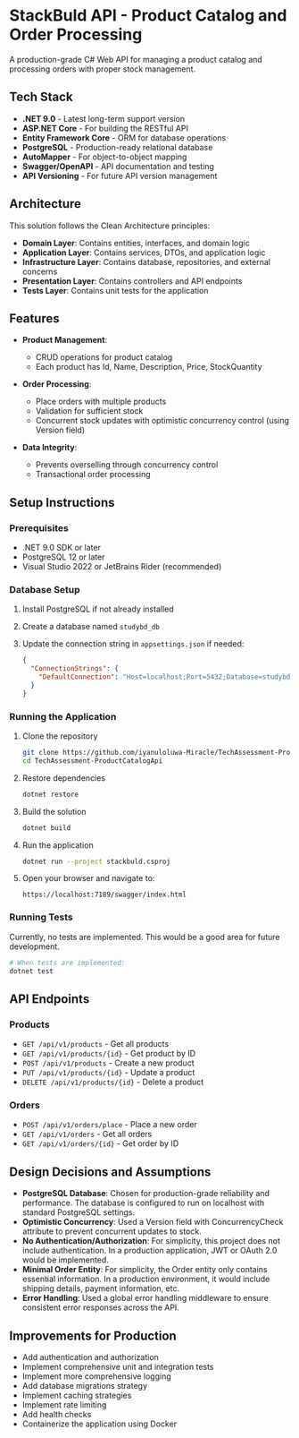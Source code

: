 # StackBuld API - Product Catalog and Order Processing

A production-grade C# Web API for managing a product catalog and processing orders with proper stock management.

## Tech Stack

- **.NET 9.0** - Latest long-term support version
- **ASP.NET Core** - For building the RESTful API
- **Entity Framework Core** - ORM for database operations
- **PostgreSQL** - Production-ready relational database
- **AutoMapper** - For object-to-object mapping
- **Swagger/OpenAPI** - API documentation and testing
- **API Versioning** - For future API version management

## Architecture

This solution follows the Clean Architecture principles:

- **Domain Layer**: Contains entities, interfaces, and domain logic
- **Application Layer**: Contains services, DTOs, and application logic
- **Infrastructure Layer**: Contains database, repositories, and external concerns
- **Presentation Layer**: Contains controllers and API endpoints
- **Tests Layer**: Contains unit tests for the application

## Features

- **Product Management**:
  - CRUD operations for product catalog
  - Each product has Id, Name, Description, Price, StockQuantity

- **Order Processing**:
  - Place orders with multiple products
  - Validation for sufficient stock
  - Concurrent stock updates with optimistic concurrency control (using Version field)

- **Data Integrity**:
  - Prevents overselling through concurrency control
  - Transactional order processing

## Setup Instructions

### Prerequisites

- .NET 9.0 SDK or later
- PostgreSQL 12 or later
- Visual Studio 2022 or JetBrains Rider (recommended)

### Database Setup

1. Install PostgreSQL if not already installed
2. Create a database named `studybd_db`
3. Update the connection string in `appsettings.json` if needed:

   ```json
   {
     "ConnectionStrings": {
       "DefaultConnection": "Host=localhost;Port=5432;Database=studybd_db;Username=postgres;Password=your_password"
     }
   }
   ```

### Running the Application

1. Clone the repository

   ```bash
   git clone https://github.com/iyanuloluwa-Miracle/TechAssessment-ProductCatalogApi.git
   cd TechAssessment-ProductCatalogApi
   ```

2. Restore dependencies

   ```bash
   dotnet restore
   ```

3. Build the solution

   ```bash
   dotnet build
   ```

4. Run the application

   ```bash
   dotnet run --project stackbuld.csproj
   ```

5. Open your browser and navigate to:

   ```url
   https://localhost:7189/swagger/index.html
   ```

### Running Tests

Currently, no tests are implemented. This would be a good area for future development.

```bash
# When tests are implemented:
dotnet test
```

## API Endpoints

### Products

- `GET /api/v1/products` - Get all products
- `GET /api/v1/products/{id}` - Get product by ID
- `POST /api/v1/products` - Create a new product
- `PUT /api/v1/products/{id}` - Update a product
- `DELETE /api/v1/products/{id}` - Delete a product

### Orders

- `POST /api/v1/orders/place` - Place a new order
- `GET /api/v1/orders` - Get all orders
- `GET /api/v1/orders/{id}` - Get order by ID

## Design Decisions and Assumptions

- **PostgreSQL Database**: Chosen for production-grade reliability and performance. The database is configured to run on localhost with standard PostgreSQL settings.
- **Optimistic Concurrency**: Used a Version field with ConcurrencyCheck attribute to prevent concurrent updates to stock.
- **No Authentication/Authorization**: For simplicity, this project does not include authentication. In a production application, JWT or OAuth 2.0 would be implemented.
- **Minimal Order Entity**: For simplicity, the Order entity only contains essential information. In a production environment, it would include shipping details, payment information, etc.
- **Error Handling**: Used a global error handling middleware to ensure consistent error responses across the API.

## Improvements for Production

- Add authentication and authorization
- Implement comprehensive unit and integration tests
- Implement more comprehensive logging
- Add database migrations strategy
- Implement caching strategies
- Implement rate limiting
- Add health checks
- Containerize the application using Docker
